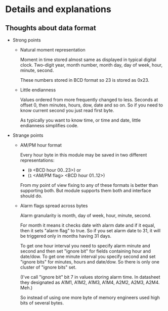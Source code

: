 # Details and explanations

## Thoughts about data format

* Strong points

  * Natural moment representation

    Moment in time stored almost same as displayed in typical digital
    clock. Two-digit year, month number, month day, day of week, hour,
    minute, second.

    These numbers stored in BCD format so 23 is stored as 0x23.

  * Little endianness

    Values ordered from more frequently changed to less. Seconds at
    offset 0, then minutes, hours, dow, date and so on. So if you need
    to know current second you just read first byte.

    As typically you want to know time, or time and date, little
    endianness simplifies code.

* Strange points

  * AM/PM hour format

    Every hour byte in this module may be saved in two different
    representations:

      * (`0` \<BCD hour 00..23>) or
      * (`1` \<AM/PM flag> \<BCD hour 01..12>)

    From my point of view fixing to any of these formats is better than
    supporting both. But module supports them both and interface should
    do.

  * Alarm flags spread across bytes

    Alarm granularity is month, day of week, hour, minute, second.

    For month it means it checks date with alarm date and if it equal,
    then it sets "alarm flag" to true. So if you set alarm date to 31,
    it will be triggered only in months having 31 days.

    To get one hour interval you need to specify alarm minute and second
    and then set "ignore bit" for fields containing hour and date/dow.
    To get one minute interval you specify second and set "ignore bits"
    for minutes, hours and date/dow. So there is only one cluster of
    "ignore bits" set.

    (I've call "ignore bit" bit 7 in values storing alarm time. In
    datasheet they designated as A1M1, A1M2, A1M3, A1M4, A2M2, A2M3,
    A2M4. Meh.)

    So instead of using one more byte of memory engineers used high
    bits of several bytes.
